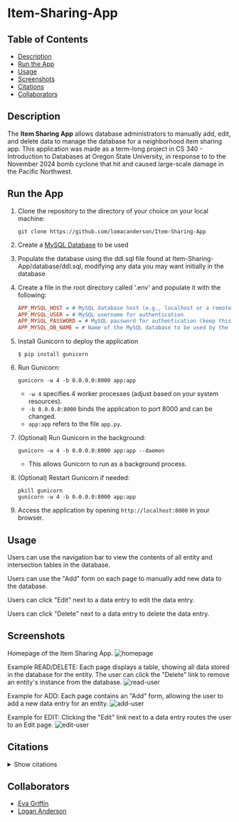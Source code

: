 # Item-Sharing-App

## Table of Contents

- [Description](#description)
- [Run the App](#run-the-app)
- [Usage](#usage)
- [Screenshots](#screenshots)
- [Citations](#citations)
- [Collaborators](#collaborators)

## Description
The **Item Sharing App** allows database administrators to manually add, edit, and delete data to manage the database for a neighborhood item sharing app. This application was made as a term-long project in CS 340 - Introduction to Databases at Oregon State University, in response to to the November 2024 bomb cyclone that hit and caused large-scale damage in the Pacific Northwest.

## Run the App

1. Clone the repository to the directory of your choice on your local machine:
    ```shell
    git clone https://github.com/lomacanderson/Item-Sharing-App
     ```
2. Create a [MySQL Database](https://dev.mysql.com/doc/mysql-getting-started/en/) to be used

3. Populate the database using the ddl.sql file found at Item-Sharing-App/database/ddl.sql, modifying any data you may want initially in the database

4. Create a file in the root directory called '.env' and populate it with the following:
    ```ini
    APP_MYSQL_HOST = # MySQL database host (e.g., localhost or a remote database server)
    APP_MYSQL_USER = # MySQL username for authentication
    APP_MYSQL_PASSWORD = # MySQL password for authentication (keep this secure and do not share)
    APP_MYSQL_DB_NAME = # Name of the MySQL database to be used by the application
    ```
5. Install Gunicorn to deploy the application
   ```shell
   $ pip install gunicorn
    ```
6. Run Gunicorn:
    ```shell
    gunicorn -w 4 -b 0.0.0.0:8000 app:app
    ```
   - `-w 4` specifies 4 worker processes (adjust based on your system resources).
   - `-b 0.0.0.0:8000` binds the application to port 8000 and can be changed.
   - `app:app` refers to the file `app.py`.

7. (Optional) Run Gunicorn in the background:
    ```shell
    gunicorn -w 4 -b 0.0.0.0:8000 app:app --daemon
    ```
   - This allows Gunicorn to run as a background process.

8. (Optional) Restart Gunicorn if needed:
    ```shell
    pkill gunicorn
    gunicorn -w 4 -b 0.0.0.0:8000 app:app
    ```

9. Access the application by opening `http://localhost:8000` in your browser.
   

## Usage

Users can use the navigation bar to view the contents of all entity and intersection tables in the database.

Users can use the "Add" form on each page to manually add new data to the database.

Users can click "Edit" next to a data entry to edit the data entry.

Users can click "Delete" next to a data entry to delete the data entry.

## Screenshots
Homepage of the Item Sharing App.
![homepage](/screenshots/homepage.png)

Example READ/DELETE: Each page displays a table, showing all data stored in the database for the entity. The user can click the "Delete" link to remove an entity's instance from the database.
![read-user](/screenshots/read_users.png)

Example for ADD: Each page contains an "Add" form, allowing the user to add a new data entry for an entity.
![add-user](/screenshots/add_user.png)

Example for EDIT: Clicking the "Edit" link next to a data entry routes the user to an Edit page.
![edit-user](/screenshots/edit_user.png)

## Citations

<details>
  <summary>Show citations</summary>
Code in this application has beeen adapted from the following sources:

* flask-starter-app/database/db_connector.py
Retrieved on: 02/21/2025
URL: https://github.com/osu-cs340-ecampus/flask-starter-app/blob/master/database/db_connector.py

* Canvas Week 4 - Intermediate SQL Assignment (on GradeScope)
Hints and Tips for Intermediate SQL Assignment
Retrieved on 02/04/2025
URL: https://canvas.oregonstate.edu/courses/1987790/assignments/9888499?module_item_id=25022993

* Canvas Week 5 - MySQL Cascade
Retrieved on 02/04/2025
URL: https://canvas.oregonstate.edu/courses/1987790/pages/exploration-mysql-cascade

* bsg_sample_data_manipulation_queries.sql
Provided on Canvas: Project Step 3 Draft Version: Design HTML Interface + DML SQL (Group / On Ed Discussion)
Section: One .SQL file should contain the Data Manipulation Queries:
Retrieved on 02/10/2025
URL: https://canvas.oregonstate.edu/courses/1987790/assignments/9888509?module_item_id=25023016

* W3 Schools: CSS Horizontal Navigation Bar
Retrieved on: 02/08/2025
URL: http://www.w3schools.com/css/css_navbar_horizontal.asp

* W3 Schools: CSS Tables
Retrieved on: 02/08/2025
URL: http://www.w3schools.com/css/css_table.asp

* W3 Schools: CSS Table Style
Retrieved on: 02/08/2025
URL: http://www.w3schools.com/css/css_table_style.asp

* Template Designer Documentation - Template Inheritance - Base Template
Retrieved on: 02/08/2025
URL: https://jinja.palletsprojects.com/en/stable/templates/#template-inheritance

* W3 Schools: CSS Navigation Bars
Retrieved on: 02/08/2025
URL: http://www.w3schools.com/css/css_navbar.asp

* W3 Schools: HTML Tables
Retrieved on: 02/08/2025
URL: http://www.w3schools.com/html/html_tables.asp

* W3 Schools: HTML `<button>` Tag
Retrieved on: 02/09/2025
URL: http://www.w3schools.com/tags/tag_button.asp

* W3 Schools: HTML `<form>` Tag
Retrieved on: 02/09/2025
URL: http://www.w3schools.com/tags/tag_form.asp

* W3 Schools: HTML Input Attributes
Retrieved on: 03/14/2025
URL: https://www.w3schools.com/html/html_form_attributes.asp

* W3 Schools: HTML `<select>` Tag
Retrieved on: 03/04/2025
URL: http://www.w3schools.com/tags/tag_form.asp

* Stackoverflow post "Set default value for select html element in Jinja template?"
Answer from User Matt Healy
Retrieved on: 03/14/2025
URL: https://stackoverflow.com/questions/29451208/set-default-value-for-select-html-element-in-jinja-template

* W3 Schools: HTML Form Elements
Retrieved on: 03/07/2025
URL: https://www.w3schools.com/html/html_form_elements.asp

* W3 Schools: HTML Input Types
Retrieved on: 03/07/2025
URL: https://www.w3schools.com/html/html_form_input_types.asp

* A delightful reference for HTML Symbols, Entities and ASCII Character Codes
Retrieved on: 03/10/2025
URL: https://www.toptal.com/designers/htmlarrows/

* MDN Web Docs - datetime-local
`<input type="datetime-local">`
Retrieved on: 03/14/2025
URL: https://developer.mozilla.org/en-US/docs/Web/HTML/Element/input/datetime-local

* Template Designer Documentation - List of Control Structures - For - loop.index0
Retrieved on: 03/08/2025
URL: https://jinja.palletsprojects.com/en/stable/templates/#for
</details>


## Collaborators

- [Eva Griffin](https://github.com/evacgriffin)
- [Logan Anderson](https://github.com/lomacanderson)
